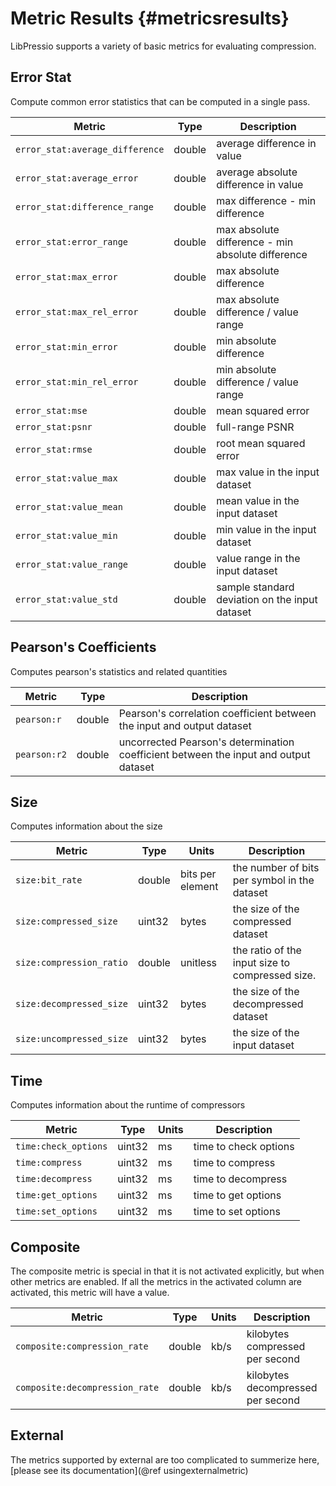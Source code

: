 # Metric Results {#metricsresults}

LibPressio supports a variety of basic metrics for evaluating compression.

## Error Stat

Compute common error statistics that can be computed in a single pass.

Metric                  | Type        | Description
------------------------|-------------|-------
`error_stat:average_difference` | double  | average difference in value
`error_stat:average_error` | double  | average absolute difference in value
`error_stat:difference_range` | double  | max difference - min difference
`error_stat:error_range` | double  | max absolute difference - min absolute difference
`error_stat:max_error` | double  | max absolute difference
`error_stat:max_rel_error` | double  | max absolute difference / value range
`error_stat:min_error` | double  | min absolute difference
`error_stat:min_rel_error` | double  | min absolute difference / value range
`error_stat:mse` | double  | mean squared error
`error_stat:psnr` | double  | full-range PSNR
`error_stat:rmse` | double  | root mean squared error
`error_stat:value_max` | double  | max value in the input dataset
`error_stat:value_mean` | double  | mean value in the input dataset
`error_stat:value_min` | double  | min value in the input dataset
`error_stat:value_range` | double  | value range in the input dataset
`error_stat:value_std` | double  | sample standard deviation on the input dataset

## Pearson's Coefficients

Computes pearson's statistics and related quantities

Metric                  | Type        | Description
------------------------|-------------|-------
`pearson:r` | double  | Pearson's correlation coefficient between the input and output dataset
`pearson:r2` | double  |  uncorrected Pearson's determination coefficient between the input and output dataset

## Size

Computes information about the size

Metric                  | Type        | Units  | Description
------------------------|-------------|--------|-------
`size:bit_rate` | double  | bits per element | the number of bits per symbol in the dataset
`size:compressed_size` | uint32  | bytes | the size of the compressed dataset
`size:compression_ratio` | double  | unitless | the ratio of the input size to compressed size.
`size:decompressed_size` | uint32  | bytes | the size of the decompressed dataset
`size:uncompressed_size` | uint32  | bytes | the size of the input dataset

## Time

Computes information about the runtime of compressors

Metric                  | Type        | Units  | Description
------------------------|-------------|--------|-------
`time:check_options` | uint32  | ms | time to check options
`time:compress` | uint32  | ms | time to compress
`time:decompress` | uint32  | ms | time to decompress
`time:get_options` | uint32  | ms | time to get options
`time:set_options` | uint32  | ms | time to set options


## Composite

The composite metric is special in that it is not activated explicitly, but when other metrics are enabled.  If all the metrics in the activated column are activated, this metric will have a value.

Metric                  | Type        | Units  | Description | Activated
------------------------|-------------|--------|--------|------------
`composite:compression_rate` | double  | kb/s | kilobytes compressed per second | time, size
`composite:decompression_rate` | double  | kb/s | kilobytes decompressed per second | time, size

## External

The metrics supported by external are too complicated to summerize here, [please see its documentation](@ref usingexternalmetric)
